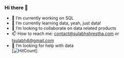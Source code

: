 ### Hi there 👋

- 🔭 I’m currently working on SQL
- 🌱 I’m currently learning data, yeah, just data!
- 👯 I’m looking to collaborate on data related products
- 📫 How to reach me: contact@sulabhshrestha.com or tsulabh4@gmail.com
- 🤔 I’m looking for help with data <br />
[![HitCount](http://hits.dwyl.com/{username}/{project}.svg)]

<!--
**codexponent/codexponent** is a ✨ _special_ ✨ repository because its `README.md` (this file) appears on your GitHub profile.

Here are some ideas to get you started:

- 🔭 I’m currently working on ...
- 🌱 I’m currently learning ...
- 👯 I’m looking to collaborate on ...
- 🤔 I’m looking for help with ...
- 💬 Ask me about ...
- 📫 How to reach me: ...
- 😄 Pronouns: ...
- ⚡ Fun fact: ...
-->
